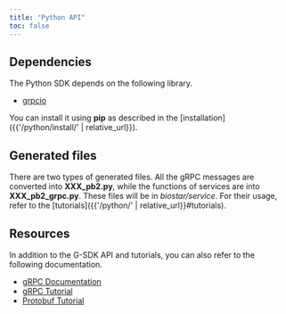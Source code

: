 ```yaml
---
title: "Python API"
toc: false
---
```


## Dependencies

The Python SDK depends on the following library.

* [grpcio](https://pypi.org/project/grpcio/)

You can install it using __pip__ as described in the [installation]({{'/python/install/' | relative_url}}).

## Generated files

There are two types of generated files. All the gRPC messages are converted into __XXX\_pb2.py__, while the functions of services are into __XXX\_pb2\_grpc.py__. These files will be in _biostar/service_. For their usage, refer to the [tutorials]({{'/python/' | relative_url}}#tutorials).

## Resources

In addition to the G-SDK API and tutorials, you can also refer to the following documentation. 

* [gRPC Documentation](https://grpc.io/docs/reference/python/generated-code/)
* [gRPC Tutorial](https://grpc.io/docs/tutorials/basic/python/)
* [Protobuf Tutorial](https://developers.google.com/protocol-buffers/docs/pythontutorial)